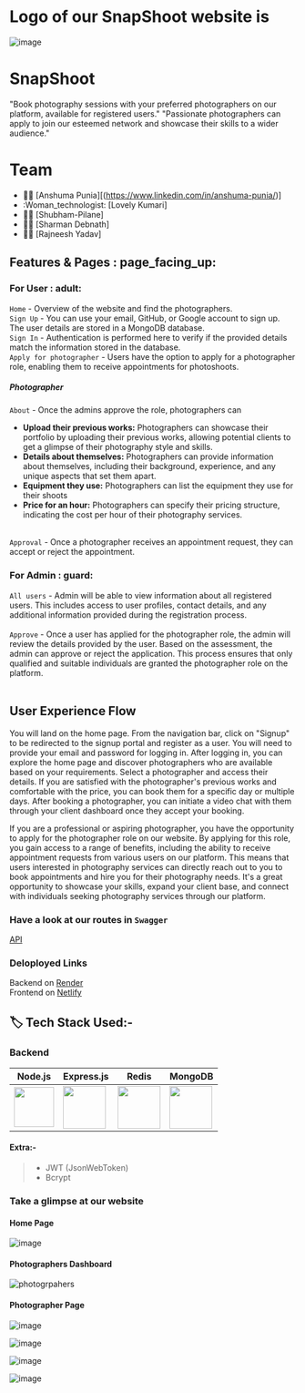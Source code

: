 # Logo of our SnapShoot website is 
![image](https://github.com/anshumapunia/sleek-circle-8356/assets/112821956/eb66f307-06db-488b-a2cb-d636d9177a35)

# SnapShoot
"Book photography sessions with your preferred photographers on our platform, available for registered users."
"Passionate photographers can apply to join our esteemed network and showcase their skills to a wider audience."

# Team

- :woman_technologist: [Anshuma Punia][(https://www.linkedin.com/in/anshuma-punia/)]
- :Woman_technologist: [Lovely Kumari]
- :man_technologist: [Shubham-Pilane]
- :man_technologist: [Sharman Debnath]
- :man_technologist: [Rajneesh Yadav]


## Features & Pages : page_facing_up:

### For User 	: adult:
`Home` - Overview of the website and find the photographers. <br>
`Sign Up` -  You can use your email, GitHub, or Google account to sign up. The user details are stored in a MongoDB database. <br>
`Sign In` - Authentication is performed here to verify if the provided details match the information stored in the database. <br>
`Apply for photographer` - Users have the option to apply for a photographer role, enabling them to receive appointments for photoshoots. <br>

##### Photographer
`About` - Once the admins approve the role, photographers can 
- **Upload their previous works:** Photographers can showcase their portfolio by uploading their previous works, allowing potential clients to get a glimpse of their photography style and skills. 
- **Details about themselves:** Photographers can provide information about themselves, including their background, experience, and any unique aspects that set them apart.
- **Equipment they use:** Photographers can list the equipment they use for their shoots
- **Price for an hour:** Photographers can specify their pricing structure, indicating the cost per hour of their photography services.  <br> <br>

`Approval` - Once a photographer receives an appointment request, they can accept or reject the appointment. 

### For Admin : guard:
`All users` - Admin will be able to view information about all registered users. This includes access to user profiles, contact details, and any additional information provided during the registration process. <br> <br>
`Approve` - Once a user has applied for the photographer role, the admin will review the details provided by the user. Based on the assessment, the admin can approve or reject the application. This process ensures that only qualified and suitable individuals are granted the photographer role on the platform. <br> <br>

## User Experience Flow
You will land on the home page. From the navigation bar, click on "Signup" to be redirected to the signup portal and register as a user. You will need to provide your email and password for logging in. After logging in, you can explore the home page and discover photographers who are available based on your requirements. Select a photographer and access their details. If you are satisfied with the photographer's previous works and comfortable with the price, you can book them for a specific day or multiple days. After booking a photographer, you can initiate a video chat with them through your client dashboard once they accept your booking.

If you are a professional or aspiring photographer, you have the opportunity to apply for the photographer role on our website. By applying for this role, you gain access to a range of benefits, including the ability to receive appointment requests from various users on our platform. This means that users interested in photography services can directly reach out to you to book appointments and hire you for their photography needs. It's a great opportunity to showcase your skills, expand your client base, and connect with individuals seeking photography services through our platform.

### Have a look at our routes in `Swagger`

[API](https://pic-perfect.onrender.com/api-docs)

### Deloployed Links
Backend on [Render](https://pic-perfect.onrender.com) <br>
Frontend on [Netlify](https://649477dd681c054f6c29689b--splendid-tapioca-a964c8.netlify.app/)

## 🏷️ Tech Stack Used:-



### Backend

| Node.js                                                                                                                         | Express.js                                                                                                                      | Redis                                                                                                                         | MongoDB                                                                                                       |
| ------------------------------------------------------------------------------------------------------------------------------- | ------------------------------------------------------------------------------------------------------------------------------- | ------------------------------------------------------------------------------------------------------------------------------- | ------------------------------------------------------------------------------------------------------------- |
| <img width="70px" src="https://user-images.githubusercontent.com/112753481/229047696-de3bf177-16a0-4161-a140-dd89e4fe7b22.png"> | <img width="75px" src="https://user-images.githubusercontent.com/112753481/229164589-4e724000-542d-4deb-9e11-cca7739c2b01.png"> |  <img width="75px" src="https://user-images.githubusercontent.com/25181517/182884894-d3fa6ee0-f2b4-4960-9961-64740f533f2a.png"> | <img width="75px" src="https://cdn.icon-icons.com/icons2/2415/PNG/512/mongodb_original_logo_icon_146424.png"> |

<!-- | <img width="75px" src="https://user-images.githubusercontent.com/25181517/182884894-d3fa6ee0-f2b4-4960-9961-64740f533f2a.png">  -->

#### Extra:-

> - JWT (JsonWebToken) <br/>
> - Bcrypt <br/>

### Take a glimpse at our website

#### Home Page
![image](https://github.com/anshumapunia/sleek-circle-8356/assets/112821956/1d861080-e209-40e8-93a7-61e67963ed67)



#### Photographers Dashboard
![photogrpahers](![image]
)


#### Photographer Page

![image](https://github.com/anshumapunia/sleek-circle-8356/assets/112821956/b0de595e-5e59-4cc8-ab28-b645e3de434c)


![image](https://github.com/anshumapunia/sleek-circle-8356/assets/112821956/8cdcadf6-8b23-42c0-bb40-d13ef9bb596b)


![image](https://github.com/anshumapunia/sleek-circle-8356/assets/112821956/6759c2b5-8d2f-4ca0-8edd-202ba14b88ff)

![image](https://github.com/anshumapunia/sleek-circle-8356/assets/112821956/43d55e37-5396-4122-a025-abaf6a560cb8)



